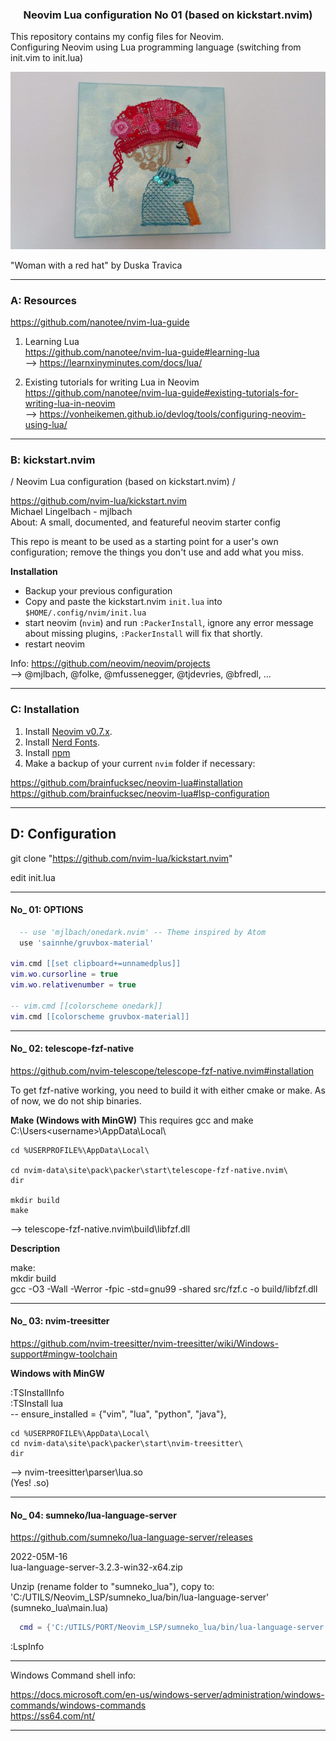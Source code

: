 
<h3 align="center">
Neovim Lua configuration No 01 (based on kickstart.nvim)
</h3>

This repository contains my config files for Neovim.  \
Configuring Neovim using Lua programming language
(switching from init.vim to init.lua)

<p align="center">
<img src="img/Woman-with-a-red-hat.jpg" alt="Woman with a red hat">
</p>
"Woman with a red hat" by Duska Travica

------------------------------------------------------------
### A:  Resources

https://github.com/nanotee/nvim-lua-guide

1. Learning Lua  \
https://github.com/nanotee/nvim-lua-guide#learning-lua  \
--> https://learnxinyminutes.com/docs/lua/


2. Existing tutorials for writing Lua in Neovim  \
https://github.com/nanotee/nvim-lua-guide#existing-tutorials-for-writing-lua-in-neovim  \
--> https://vonheikemen.github.io/devlog/tools/configuring-neovim-using-lua/

------------------------------------------------------------
### B:  kickstart.nvim

 / Neovim Lua configuration (based on kickstart.nvim) /

https://github.com/nvim-lua/kickstart.nvim  \
Michael Lingelbach - mjlbach  \
About: A small, documented, and featureful neovim starter config

This repo is meant to be used as a starting point for a user's own configuration;
remove the things you don't use and add what you miss.

**Installation**
* Backup your previous configuration
* Copy and paste the kickstart.nvim `init.lua` into `$HOME/.config/nvim/init.lua`
* start neovim (`nvim`) and run `:PackerInstall`,
  ignore any error message about missing plugins, `:PackerInstall` will fix that shortly.
* restart neovim

Info:
https://github.com/neovim/neovim/projects  \
--> @mjlbach, @folke, @mfussenegger, @tjdevries, @bfredl, ...

------------------------------------------------------------
### C:  Installation

1. Install [Neovim v0.7.x](https://github.com/neovim/neovim/releases/latest).
2. Install [Nerd Fonts](https://www.nerdfonts.com/font-downloads).
3. Install [npm](https://github.com/npm/cli)
4. Make a backup of your current `nvim` folder if necessary:

https://github.com/brainfucksec/neovim-lua#installation  \
https://github.com/brainfucksec/neovim-lua#lsp-configuration

------------------------------------------------------------
## D:  Configuration

git clone "https://github.com/nvim-lua/kickstart.nvim"

edit  init.lua

------------------------------
#### No_ 01:  OPTIONS
```lua
  -- use 'mjlbach/onedark.nvim' -- Theme inspired by Atom
  use 'sainnhe/gruvbox-material'

vim.cmd [[set clipboard+=unnamedplus]]
vim.wo.cursorline = true
vim.wo.relativenumber = true

-- vim.cmd [[colorscheme onedark]]
vim.cmd [[colorscheme gruvbox-material]]
```

------------------------------
#### No_ 02:  telescope-fzf-native
https://github.com/nvim-telescope/telescope-fzf-native.nvim#installation

To get fzf-native working, you need to build it with either cmake or make.
As of now, we do not ship binaries.

**Make (Windows with MinGW)**
This requires gcc and make  \
C:\Users\<username>\AppData\Local\
```winCommandShell
cd %USERPROFILE%\AppData\Local\

cd nvim-data\site\pack\packer\start\telescope-fzf-native.nvim\
dir

mkdir build
make
```
-->
telescope-fzf-native.nvim\build\libfzf.dll


**Description**

make:  \
mkdir build  \
gcc -O3 -Wall -Werror -fpic -std=gnu99 -shared src/fzf.c -o build/libfzf.dll

------------------------------
#### No_ 03:  nvim-treesitter
https://github.com/nvim-treesitter/nvim-treesitter/wiki/Windows-support#mingw-toolchain

**Windows with MinGW**

:TSInstallInfo  \
:TSInstall lua  \
-- ensure_installed = {"vim", "lua", "python", "java"},

```winCommandShell
cd %USERPROFILE%\AppData\Local\
cd nvim-data\site\pack\packer\start\nvim-treesitter\
dir
```

-->
nvim-treesitter\parser\lua.so  \
(Yes! .so)

------------------------------
#### No_ 04:  sumneko/lua-language-server
https://github.com/sumneko/lua-language-server/releases

2022-05M-16  \
lua-language-server-3.2.3-win32-x64.zip

Unzip (rename folder to "sumneko_lua"), copy to:  \
'C:/UTILS/Neovim_LSP/sumneko_lua/bin/lua-language-server'  \
(sumneko_lua\main.lua)
```lua
  cmd = {'C:/UTILS/PORT/Neovim_LSP/sumneko_lua/bin/lua-language-server'},
```

:LspInfo

------------------------------------------------------------
Windows Command shell info:

https://docs.microsoft.com/en-us/windows-server/administration/windows-commands/windows-commands  \
https://ss64.com/nt/

------------------------------------------------------------


